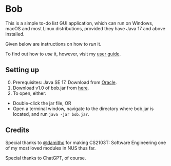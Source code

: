 # Bob

This is a simple to-do list GUI application, which can run on Windows, macOS and most Linux distributions, provided they have Java 17 and above installed.

Given below are instructions on how to _run_ it.

To find out how to _use_ it, however, visit my [user guide](https://mihirniyogi.github.io/ip/).

## Setting up

0. Prerequisites: Java SE 17. Download from [Oracle](https://www.oracle.com/java/technologies/javase/jdk17-0-13-later-archive-downloads.html).
1. Download v1.0 of bob.jar from [here](https://github.com/mihirniyogi/ip/releases/tag/A-MoreTesting).
2. To open, either:

- Double-click the jar file, OR
- Open a terminal window, navigate to the directory where bob.jar is located, and run `java -jar bob.jar`.

## Credits

Special thanks to [@damithc](https://github.com/damithc) for making CS2103T: Software Engineering one of my most loved modules in NUS thus far.

Special thanks to ChatGPT, of course.
